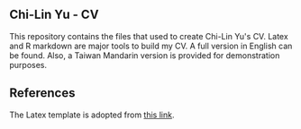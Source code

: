 ## Chi-Lin Yu - CV

This repository contains the files that used to create Chi-Lin Yu's CV. Latex and R markdown are major tools to build my CV. A full version in English can be found. Also, a Taiwan Mandarin version is provided for demonstration purposes. 

## References

The Latex template is adopted from [this link](http://svmiller.com/blog/2016/03/svm-r-markdown-cv/).

